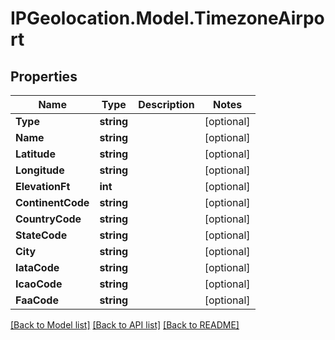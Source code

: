 # IPGeolocation.Model.TimezoneAirport

## Properties

Name | Type | Description | Notes
------------ | ------------- | ------------- | -------------
**Type** | **string** |  | [optional] 
**Name** | **string** |  | [optional] 
**Latitude** | **string** |  | [optional] 
**Longitude** | **string** |  | [optional] 
**ElevationFt** | **int** |  | [optional] 
**ContinentCode** | **string** |  | [optional] 
**CountryCode** | **string** |  | [optional] 
**StateCode** | **string** |  | [optional] 
**City** | **string** |  | [optional] 
**IataCode** | **string** |  | [optional] 
**IcaoCode** | **string** |  | [optional] 
**FaaCode** | **string** |  | [optional] 

[[Back to Model list]](../../README.md#documentation-for-models) [[Back to API list]](../../README.md#documentation-for-api-endpoints) [[Back to README]](../../README.md)

